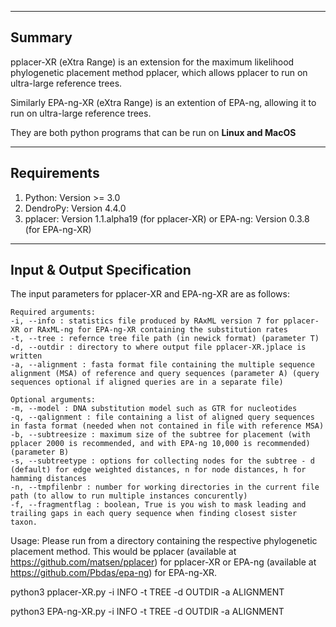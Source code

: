 

------------------------
Summary
------------------------
pplacer-XR (eXtra Range) is an extension for the maximum likelihood phylogenetic placement method pplacer, which allows pplacer to run on ultra-large reference trees. 

Similarly EPA-ng-XR (eXtra Range) is an extention of EPA-ng, allowing it to run on ultra-large reference trees.

They are both python programs that can be run on **Linux and MacOS**


------------------------
Requirements
------------------------
1. Python: Version >= 3.0
2. DendroPy: Version 4.4.0
3. pplacer: Version 1.1.alpha19 (for pplacer-XR)
   or 
   EPA-ng: Version 0.3.8 (for EPA-ng-XR)


----------------------------------
Input & Output Specification
----------------------------------
The input parameters for pplacer-XR and EPA-ng-XR are as follows:
    
    Required arguments: 
    -i, --info : statistics file produced by RAxML version 7 for pplacer-XR or RAxML-ng for EPA-ng-XR containing the substitution rates
    -t, --tree : refernce tree file path (in newick format) (parameter T)
    -d, --outdir : directory to where output file pplacer-XR.jplace is written
    -a, --alignment : fasta format file containing the multiple sequence alignment (MSA) of reference and query sequences (parameter A) (query sequences optional if aligned queries are in a separate file)

    Optional arguments:
    -m, --model : DNA substitution model such as GTR for nucleotides
    -q, --qalignment : file containing a list of aligned query sequences in fasta format (needed when not contained in file with reference MSA)
    -b, --subtreesize : maximum size of the subtree for placement (with pplacer 2000 is recommended, and with EPA-ng 10,000 is recommended) (parameter B) 
    -s, --subtreetype : options for collecting nodes for the subtree - d (default) for edge weighted distances, n for node distances, h for hamming distances
    -n, --tmpfilenbr : number for working directories in the current file path (to allow to run multiple instances concurently)
    -f, --fragmentflag : boolean, True is you wish to mask leading and trailing gaps in each query sequence when finding closest sister taxon.
    

Usage:
Please run from a directory containing the respective phylogenetic placement method. This would be pplacer (available at https://github.com/matsen/pplacer) for pplacer-XR or EPA-ng (available at https://github.com/Pbdas/epa-ng) for EPA-ng-XR.

python3 pplacer-XR.py -i INFO -t TREE -d OUTDIR -a ALIGNMENT

python3 EPA-ng-XR.py -i INFO -t TREE -d OUTDIR -a ALIGNMENT    
